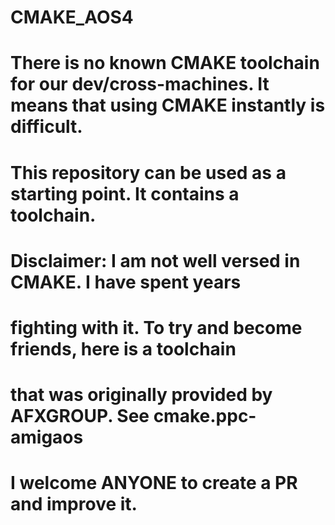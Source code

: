 # CMAKE_AOS4
#
# There is no known CMAKE toolchain for our dev/cross-machines. It means that using CMAKE instantly is difficult.
#
# This repository can be used as a starting point. It contains a toolchain.
#
# Disclaimer: I am not well versed in CMAKE. I have spent years
# fighting with it. To try and become friends, here is a toolchain
# that was originally provided by AFXGROUP. See cmake.ppc-amigaos
#
# I welcome ANYONE to create a PR and improve it.

